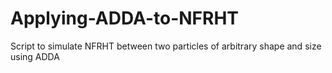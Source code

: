 # Applying-ADDA-to-NFRHT
Script to simulate NFRHT between two particles of arbitrary shape and size using ADDA
